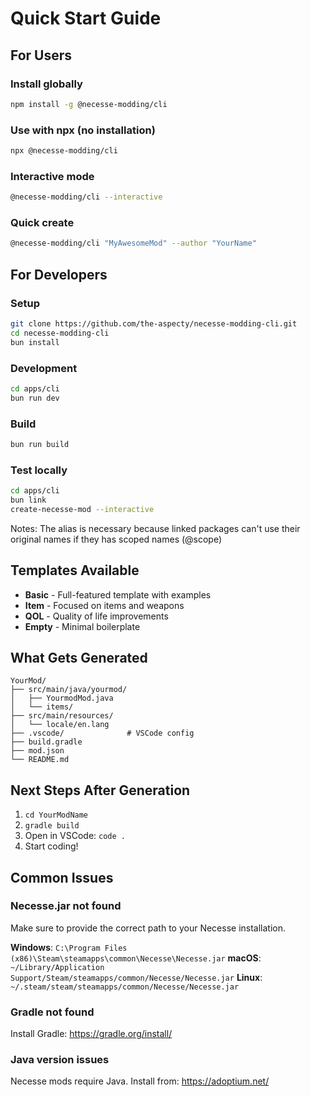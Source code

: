 # Quick Start Guide

## For Users

### Install globally
```bash
npm install -g @necesse-modding/cli
```

### Use with npx (no installation)
```bash
npx @necesse-modding/cli
```

### Interactive mode
```bash
@necesse-modding/cli --interactive
```

### Quick create
```bash
@necesse-modding/cli "MyAwesomeMod" --author "YourName"
```

## For Developers

### Setup
```bash
git clone https://github.com/the-aspecty/necesse-modding-cli.git
cd necesse-modding-cli
bun install
```

### Development
```bash
cd apps/cli
bun run dev
```

### Build
```bash
bun run build
```

### Test locally
```bash
cd apps/cli
bun link
create-necesse-mod --interactive
```

Notes: The alias is necessary because linked packages can't use their original names if they has scoped names (@scope)

## Templates Available

- **Basic** - Full-featured template with examples
- **Item** - Focused on items and weapons
- **QOL** - Quality of life improvements
- **Empty** - Minimal boilerplate

## What Gets Generated

```
YourMod/
├── src/main/java/yourmod/
│   ├── YourmodMod.java
│   └── items/
├── src/main/resources/
│   └── locale/en.lang
├── .vscode/              # VSCode config
├── build.gradle
├── mod.json
└── README.md
```

## Next Steps After Generation

1. `cd YourModName`
2. `gradle build`
3. Open in VSCode: `code .`
4. Start coding!

## Common Issues

### Necesse.jar not found
Make sure to provide the correct path to your Necesse installation.

**Windows**: `C:\Program Files (x86)\Steam\steamapps\common\Necesse\Necesse.jar`
**macOS**: `~/Library/Application Support/Steam/steamapps/common/Necesse/Necesse.jar`
**Linux**: `~/.steam/steam/steamapps/common/Necesse/Necesse.jar`

### Gradle not found
Install Gradle: https://gradle.org/install/

### Java version issues
Necesse mods require Java. Install from: https://adoptium.net/


